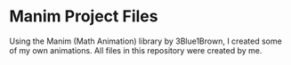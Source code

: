 # Manim Project Files
Using the Manim (Math Animation) library by 3Blue1Brown, I created some of my own animations. All files in this repository were created by me. 
